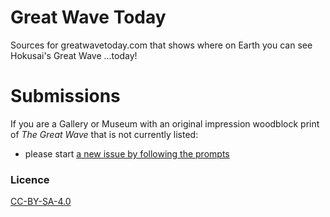 # Great Wave Today
Sources for greatwavetoday.com that shows where on Earth you can see Hokusai's Great Wave ...today!

# Submissions

If you are a Gallery or Museum with an original impression woodblock print of _The Great Wave_ that is not currently listed:
- please start [a new issue by following the prompts](https://github.com/gingerbeardman/greatwavetoday/issues/new/choose)

### Licence

[CC-BY-SA-4.0](LICENSE.md)

